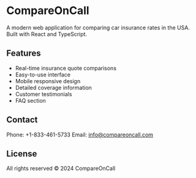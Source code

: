 # CompareOnCall

A modern web application for comparing car insurance rates in the USA. Built with React and TypeScript.

## Features

- Real-time insurance quote comparisons
- Easy-to-use interface
- Mobile responsive design
- Detailed coverage information
- Customer testimonials
- FAQ section

## Contact

Phone: +1-833-461-5733
Email: info@compareoncall.com

## License

All rights reserved © 2024 CompareOnCall 